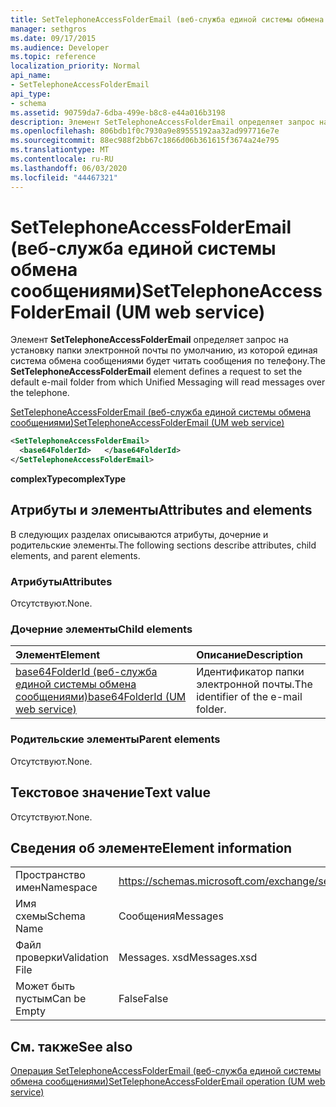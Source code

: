 ```yaml
---
title: SetTelephoneAccessFolderEmail (веб-служба единой системы обмена сообщениями)
manager: sethgros
ms.date: 09/17/2015
ms.audience: Developer
ms.topic: reference
localization_priority: Normal
api_name:
- SetTelephoneAccessFolderEmail
api_type:
- schema
ms.assetid: 90759da7-6dba-499e-b8c8-e44a016b3198
description: Элемент SetTelephoneAccessFolderEmail определяет запрос на установку папки электронной почты по умолчанию, из которой единая система обмена сообщениями будет читать сообщения по телефону.
ms.openlocfilehash: 806bdb1f0c7930a9e89555192aa32ad997716e7e
ms.sourcegitcommit: 88ec988f2bb67c1866d06b361615f3674a24e795
ms.translationtype: MT
ms.contentlocale: ru-RU
ms.lasthandoff: 06/03/2020
ms.locfileid: "44467321"
---
```

# <a name="settelephoneaccessfolderemail-um-web-service"></a><span data-ttu-id="14314-103">SetTelephoneAccessFolderEmail (веб-служба единой системы обмена сообщениями)</span><span class="sxs-lookup"><span data-stu-id="14314-103">SetTelephoneAccessFolderEmail (UM web service)</span></span>

<span data-ttu-id="14314-104">Элемент **SetTelephoneAccessFolderEmail** определяет запрос на установку папки электронной почты по умолчанию, из которой единая система обмена сообщениями будет читать сообщения по телефону.</span><span class="sxs-lookup"><span data-stu-id="14314-104">The **SetTelephoneAccessFolderEmail** element defines a request to set the default e-mail folder from which Unified Messaging will read messages over the telephone.</span></span> 
  
[<span data-ttu-id="14314-105">SetTelephoneAccessFolderEmail (веб-служба единой системы обмена сообщениями)</span><span class="sxs-lookup"><span data-stu-id="14314-105">SetTelephoneAccessFolderEmail (UM web service)</span></span>](settelephoneaccessfolderemail-um-web-service.md)
  
```xml
<SetTelephoneAccessFolderEmail>
  <base64FolderId>   </base64FolderId>
</SetTelephoneAccessFolderEmail>
```

 <span data-ttu-id="14314-106">**complexType**</span><span class="sxs-lookup"><span data-stu-id="14314-106">**complexType**</span></span>
## <a name="attributes-and-elements"></a><span data-ttu-id="14314-107">Атрибуты и элементы</span><span class="sxs-lookup"><span data-stu-id="14314-107">Attributes and elements</span></span>

<span data-ttu-id="14314-108">В следующих разделах описываются атрибуты, дочерние и родительские элементы.</span><span class="sxs-lookup"><span data-stu-id="14314-108">The following sections describe attributes, child elements, and parent elements.</span></span>
  
### <a name="attributes"></a><span data-ttu-id="14314-109">Атрибуты</span><span class="sxs-lookup"><span data-stu-id="14314-109">Attributes</span></span>

<span data-ttu-id="14314-110">Отсутствуют.</span><span class="sxs-lookup"><span data-stu-id="14314-110">None.</span></span>
  
### <a name="child-elements"></a><span data-ttu-id="14314-111">Дочерние элементы</span><span class="sxs-lookup"><span data-stu-id="14314-111">Child elements</span></span>

|<span data-ttu-id="14314-112">**Элемент**</span><span class="sxs-lookup"><span data-stu-id="14314-112">**Element**</span></span>|<span data-ttu-id="14314-113">**Описание**</span><span class="sxs-lookup"><span data-stu-id="14314-113">**Description**</span></span>|
|:-----|:-----|
|[<span data-ttu-id="14314-114">base64FolderId (веб-служба единой системы обмена сообщениями)</span><span class="sxs-lookup"><span data-stu-id="14314-114">base64FolderId (UM web service)</span></span>](base64folderid-um-web-service.md) <br/> |<span data-ttu-id="14314-115">Идентификатор папки электронной почты.</span><span class="sxs-lookup"><span data-stu-id="14314-115">The identifier of the e-mail folder.</span></span>  <br/> |
   
### <a name="parent-elements"></a><span data-ttu-id="14314-116">Родительские элементы</span><span class="sxs-lookup"><span data-stu-id="14314-116">Parent elements</span></span>

<span data-ttu-id="14314-117">Отсутствуют.</span><span class="sxs-lookup"><span data-stu-id="14314-117">None.</span></span>
  
## <a name="text-value"></a><span data-ttu-id="14314-118">Текстовое значение</span><span class="sxs-lookup"><span data-stu-id="14314-118">Text value</span></span>

<span data-ttu-id="14314-119">Отсутствуют.</span><span class="sxs-lookup"><span data-stu-id="14314-119">None.</span></span>
  
## <a name="element-information"></a><span data-ttu-id="14314-120">Сведения об элементе</span><span class="sxs-lookup"><span data-stu-id="14314-120">Element information</span></span>

|||
|:-----|:-----|
|<span data-ttu-id="14314-121">Пространство имен</span><span class="sxs-lookup"><span data-stu-id="14314-121">Namespace</span></span>  <br/> |https://schemas.microsoft.com/exchange/services/2006/messages  <br/> |
|<span data-ttu-id="14314-122">Имя схемы</span><span class="sxs-lookup"><span data-stu-id="14314-122">Schema Name</span></span>  <br/> |<span data-ttu-id="14314-123">Сообщения</span><span class="sxs-lookup"><span data-stu-id="14314-123">Messages</span></span>  <br/> |
|<span data-ttu-id="14314-124">Файл проверки</span><span class="sxs-lookup"><span data-stu-id="14314-124">Validation File</span></span>  <br/> |<span data-ttu-id="14314-125">Messages. xsd</span><span class="sxs-lookup"><span data-stu-id="14314-125">Messages.xsd</span></span>  <br/> |
|<span data-ttu-id="14314-126">Может быть пустым</span><span class="sxs-lookup"><span data-stu-id="14314-126">Can be Empty</span></span>  <br/> |<span data-ttu-id="14314-127">False</span><span class="sxs-lookup"><span data-stu-id="14314-127">False</span></span>  <br/> |
   
## <a name="see-also"></a><span data-ttu-id="14314-128">См. также</span><span class="sxs-lookup"><span data-stu-id="14314-128">See also</span></span>



[<span data-ttu-id="14314-129">Операция SetTelephoneAccessFolderEmail (веб-служба единой системы обмена сообщениями)</span><span class="sxs-lookup"><span data-stu-id="14314-129">SetTelephoneAccessFolderEmail operation (UM web service)</span></span>](settelephoneaccessfolderemail-operation-um-web-service.md)

